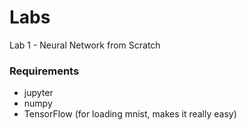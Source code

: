 # Labs

Lab 1 - Neural Network from Scratch

### Requirements

* jupyter
* numpy
* TensorFlow (for loading mnist, makes it really easy)
